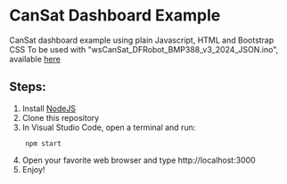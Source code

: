 # CanSat Dashboard Example

CanSat dashboard example using plain Javascript, HTML and Bootstrap CSS
To be used with "wsCanSat_DFRobot_BMP388_v3_2024_JSON.ino", available [here](https://cansat.duartecota.com/codigos.html)

## Steps:

1. Install [NodeJS](https://nodejs.org/en)
2. Clone this repository
3. In Visual Studio Code, open a terminal and run:
```
    npm start
```
4. Open your favorite web browser and type http://localhost:3000
5. Enjoy!
